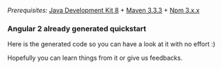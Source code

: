 *Prerequisites:* [Java Development Kit 8](http://www.oracle.com/technetwork/java/javase/downloads/index.html) + [Maven 3.3.3](https://maven.apache.org/download.cgi) + [Npm 3.x.x](https://nodejs.org/en/)

### Angular 2 already generated quickstart

Here is the generated code so you can have a look at it with no effort :)

Hopefully you can learn things from it or give us feedbacks.
